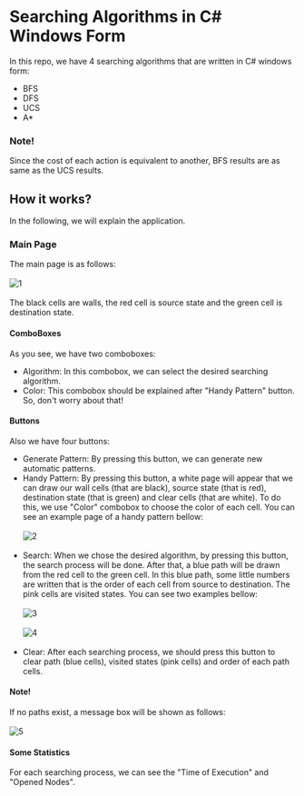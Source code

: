 # Searching Algorithms in C# Windows Form

In this repo, we have 4 searching algorithms that are written in C# windows form:
* BFS
* DFS
* UCS
* A*

### Note!
Since the cost of each action is equivalent to another, BFS results are as same as the UCS results.

## How it works?
In the following, we will explain the application.  

### Main Page
The main page is as follows:<br/><br/>
![1](https://user-images.githubusercontent.com/30634010/133369441-399c770a-9955-4250-be9d-e5c16d8f056d.png "Main Page")<br/><br/>
The black cells are walls, the red cell is source state and the green cell is destination state.

#### ComboBoxes
As you see, we have two comboboxes:
* Algorithm: In this combobox, we can select the desired searching algorithm.
* Color: This combobox should be explained after "Handy Pattern" button. So, don't worry about that!

#### Buttons
Also we have four buttons:
* Generate Pattern: By pressing this button, we can generate new automatic patterns.
* Handy Pattern: By pressing this button, a white page will appear that we can draw our wall cells (that are black), source state (that is red), destination state (that is green) and clear cells (that are white). To do this, we use "Color" combobox to choose the color of each cell. You can see an example page of a handy pattern bellow:<br/><br/>
![2](https://user-images.githubusercontent.com/30634010/133373994-f9c8f9ef-86aa-4a1a-a67c-87b7c5c3fe72.png "Handy Pattern")<br/><br/>
* Search: When we chose the desired algorithm, by pressing this button, the search process will be done. After that, a blue path will be drawn from the red cell to the green cell. In this blue path, some little numbers are written that is the order of each cell from source to destination. The pink cells are visited states. You can see two examples bellow:<br/><br/>
![3](https://user-images.githubusercontent.com/30634010/133375275-a85baea7-66af-421c-bbcb-de2ddf8b89e3.png)<br/><br/>
![4](https://user-images.githubusercontent.com/30634010/133375281-b37ca472-40f5-4971-997f-7d16f617f004.png)<br/><br/>
* Clear: After each searching process, we should press this button to clear path (blue cells), visited states (pink cells) and order of each path cells.

#### Note!
If no paths exist, a message box will be shown as follows:<br/><br/>
![5](https://user-images.githubusercontent.com/30634010/133375492-7c6555ed-b387-4f64-a00f-f46bda44e4dc.png)

#### Some Statistics
For each searching process, we can see the "Time of Execution" and "Opened Nodes".
